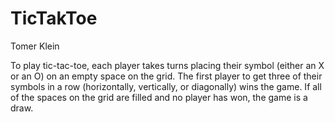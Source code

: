 # TicTakToe

Tomer Klein

To play tic-tac-toe, each player takes turns placing their symbol (either an X or an O) on an empty space on the grid. 
The first player to get three of their symbols in a row (horizontally, vertically, or diagonally) wins the game. 
If all of the spaces on the grid are filled and no player has won, the game is a draw.

